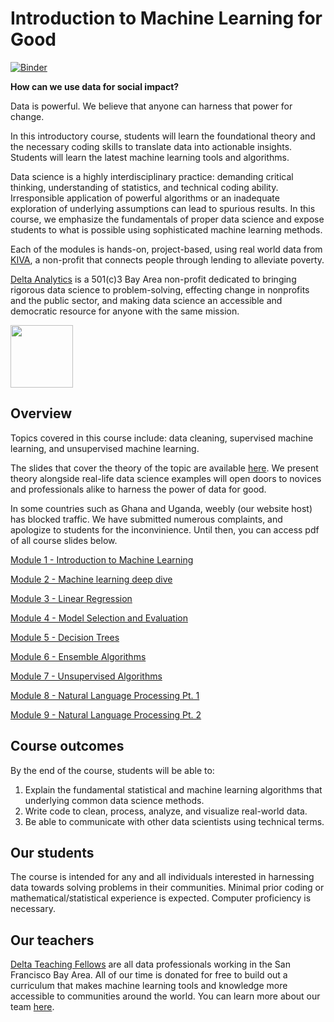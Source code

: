 Introduction to Machine Learning for Good
====

[![Binder](https://mybinder.org/badge.svg)](https://mybinder.org/v2/gh/DeltaAnalytics/machine_learning_for_good/master)

__How can we use data for social impact?__

Data is powerful. We believe that anyone can harness that power for change.

In this introductory course, students will learn the foundational theory and the necessary coding skills to translate data into actionable insights. Students will learn the latest machine learning tools and algorithms. 

Data science is a highly interdisciplinary practice: demanding critical thinking, understanding of statistics, and technical coding ability. Irresponsible application of powerful algorithms or an inadequate exploration of underlying assumptions can lead to spurious results. In this course, we emphasize the fundamentals of proper data science and expose students to what is possible using sophisticated machine learning methods. 

Each of the modules is hands-on, project-based, using real world data from [KIVA](https://www.kiva.org/), a non-profit that connects people through lending to alleviate poverty. 

[Delta Analytics](http://www.deltanalytics.org/) is a 501(c)3 Bay Area non-profit dedicated to bringing rigorous data science to problem-solving, effecting change in nonprofits and the public sector, and making data science an accessible and democratic resource for anyone with the same mission. 

<img src="https://pbs.twimg.com/profile_images/935574083256819713/vORBliVR_400x400.jpg" width="100" height="100">


Overview
----

Topics covered in this course include: data cleaning, supervised machine learning, and unsupervised machine learning.

The slides that cover the theory of the topic are available [here](http://www.deltanalytics.org/curriculum.html). We present theory alongside real-life data science examples will open doors to novices and professionals alike to harness the power of data for good. 

In some countries such as Ghana and Uganda, weebly (our website host) has blocked traffic. We have submitted numerous complaints, and apologize to students for the inconvinience. Until then, you can access pdf of all course slides below.

[Module 1 - Introduction to Machine Learning](https://drive.google.com/file/d/1r4SBY6Dm6xjFqLH12tFb-Bf7wbvoIN_C/view?usp=sharing)

[Module 2 - Machine learning deep dive](https://drive.google.com/file/d/1EZ_xqMaYj77vErVnrQmnFOj-VBEoO5uW/view?usp=sharing)

[Module 3 - Linear Regression](https://drive.google.com/file/d/1kXbB7fps78xyFYUtmgNlQJJ3LdO0K3TB/view?usp=sharing)

[Module 4 - Model Selection and Evaluation](https://drive.google.com/file/d/1ESR4U566uPioFCpFOITpuSBaO45MdJ4O/view?usp=sharing)

[Module 5 - Decision Trees](https://drive.google.com/file/d/1Sd_LN-WE_W3Zo-YZrMBe90H2i4_ieFRs/view?usp=sharing)

[Module 6 - Ensemble Algorithms](https://drive.google.com/file/d/1g2AT3S5cgu5HjMYt4X-WiVs0RUvI6Z3s/view?usp=sharing)

[Module 7 - Unsupervised Algorithms](https://drive.google.com/file/d/1YdA-HHYP1V05QgvwLCvfnuuau67Zl38n/view?usp=sharing)

[Module 8 - Natural Language Processing Pt. 1](https://drive.google.com/file/d/1Y7gOfnPfyCSu1chWEoHMqhgXVI5KZpRx/view?usp=sharing)

[Module 9 - Natural Language Processing Pt. 2](https://drive.google.com/file/d/1BUJ0FyMzSxCfHNA0AHwBOxjHt7V2FJj8/view?usp=sharing)

Course outcomes 
----

By the end of the course, students will be able to:

1. Explain the fundamental statistical and machine learning algorithms that underlying common data science methods.
1. Write code to clean, process, analyze, and visualize real-world data.
1. Be able to communicate with other data scientists using technical terms.

Our students
----

The course is intended for any and all individuals interested in harnessing data towards solving problems in their communities. Minimal prior coding or mathematical/statistical experience is expected. Computer proficiency is necessary.

Our teachers
-----

[Delta Teaching Fellows](http://www.deltanalytics.org/delta-teaching-fellows.html) are all data professionals working in the San Francisco Bay Area. All of our time is donated for free to build out a curriculum that makes machine learning tools and knowledge more accessible to communities around the world. You can learn more about our team [here](http://www.deltanalytics.org/delta-teaching-fellows.html).
